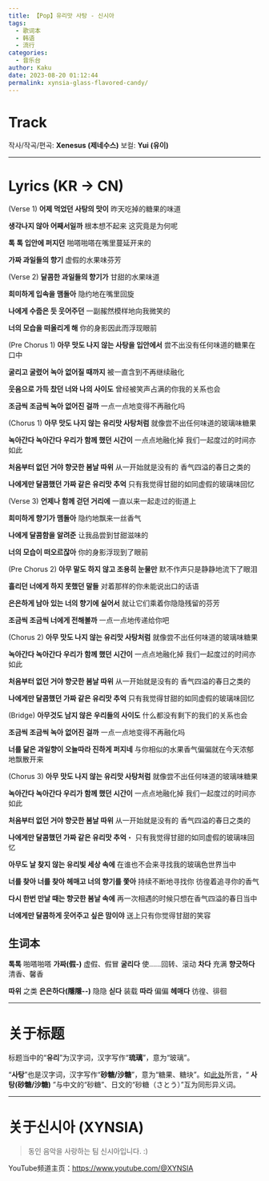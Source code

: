```yaml
---
title: 【Pop】유리맛 사탕 - 신시아
tags:
  - 歌词本
  - 韩语
  - 流行
categories:
  - 音乐台
author: Kaku
date: 2023-08-20 01:12:44
permalink: xynsia-glass-flavored-candy/
---
```


# Track

<lite-youtube videoid="XRPk7Tm1VxQ"></lite-youtube>

작사/작곡/편곡: **Xenesus (제네수스)**
보컬: **Yui (유이)**

<!--more-->

---

# Lyrics (KR → CN)

(Verse 1)
**어제 먹었던 사탕의 맛이**
昨天吃掉的糖果的味道

**생각나지 않아 어째서일까**
根本想不起来 这究竟是为何呢

**톡 톡 입안에 퍼지던**
啪嗒啪嗒在嘴里蔓延开来的

**가짜 과일들의 향기**
虚假的水果味芬芳

(Verse 2)
**달콤한 과일들의 향기가**
甘甜的水果味道

**희미하게 입속을 맴돌아**
隐约地在嘴里回旋

**나에게 수줍은 듯 웃어주던**
一副赧然模样地向我微笑的

**너의 모습을 떠올리게 해**
你的身影因此而浮现眼前

(Pre Chorus 1)
**아무 맛도 나지 않는 사탕을 입안에서**
尝不出没有任何味道的糖果在口中

**굴리고 굴렸어 녹아 없어질 때까지**
被一直含到不再继续融化

**웃음으로 가득 찼던 너와 나의 사이도**
曾经被笑声占满的你我的关系也会

**조금씩 조금씩 녹아 없어진 걸까**
一点一点地变得不再融化吗

(Chorus 1)
**아무 맛도 나지 않는 유리맛 사탕처럼**
就像尝不出任何味道的玻璃味糖果

**녹아간다 녹아간다 우리가 함께 했던 시간이**
一点点地融化掉 我们一起度过的时间亦如此

**처음부터 없던 거야 향긋한 봄날 따위**
从一开始就是没有的 香气四溢的春日之类的

**나에게만 달콤했던 가짜 같은 유리맛 추억**
只有我觉得甘甜的如同虚假的玻璃味回忆

(Verse 3)
**언제나 함께 걷던 거리에**
一直以来一起走过的街道上

**희미하게 향기가 맴돌아**
隐约地飘来一丝香气

**나에게 달콤함을 알려준**
让我品尝到甘甜滋味的

**너의 모습이 떠오르잖아**
你的身影浮现到了眼前

(Pre Chorus 2)
**아무 말도 하지 않고 조용히 눈물만**
默不作声只是静静地流下了眼泪

**흘리던 너에게 하지 못했던 말들**
对着那样的你未能说出口的话语

**은은하게 남아 있는 너의 향기에 실어서**
就让它们乘着你隐隐残留的芬芳

**조금씩 조금씩 너에게 전해볼까**
一点一点地传递给你吧

(Chorus 2)
**아무 맛도 나지 않는 유리맛 사탕처럼**
就像尝不出任何味道的玻璃味糖果

**녹아간다 녹아간다 우리가 함께 했던 시간이**
一点点地融化掉 我们一起度过的时间亦如此

**처음부터 없던 거야 향긋한 봄날 따위**
从一开始就是没有的 香气四溢的春日之类的

**나에게만 달콤했던 가짜 같은 유리맛 추억**
只有我觉得甘甜的如同虚假的玻璃味回忆

(Bridge)
**아무것도 남지 않은 우리들의 사이도**
什么都没有剩下的我们的关系也会

**조금씩 조금씩 녹아 없어진 걸까**
一点一点地变得不再融化吗

**너를 닮은 과일향이 오늘따라 진하게 퍼지네**
与你相似的水果香气偏偏就在今天浓郁地飘散开来

(Chorus 3)
**아무 맛도 나지 않는 유리맛 사탕처럼**
就像尝不出任何味道的玻璃味糖果

**녹아간다 녹아간다 우리가 함께 했던 시간이**
一点点地融化掉 我们一起度过的时间亦如此

**처음부터 없던 거야 향긋한 봄날 따위**
从一开始就是没有的 香气四溢的春日之类的

**나에게만 달콤했던 가짜 같은 유리맛 추억**・
只有我觉得甘甜的如同虚假的玻璃味回忆

**아무도 날 찾지 않는 유리빛 세상 속에**
在谁也不会来寻找我的玻璃色世界当中

**너를 찾아 너를 찾아 헤매고 너의 향기를 쫓아**
持续不断地寻找你 彷徨着追寻你的香气

**다시 한번 만날 때는 향긋한 봄날 속에**
再一次相遇的时候只想在香气四溢的春日当中

**너에게만 달콤하게 웃어주고 싶은 맘이야**
送上只有你觉得甘甜的笑容

## 生词本

**톡톡** 啪嗒啪嗒
**가짜(假-)** 虚假、假冒
**굴리다** 使……回转、滚动
**차다** 充满
**향긋하다** 清香、馨香

**따위** 之类
**은은하다(隱隱--)** 隐隐
**싣다** 装载
**따라** 偏偏
**헤매다** 彷徨、徘徊

---

# 关于标题

标题当中的“**유리**”为汉字词，汉字写作“**琉璃**”，意为“玻璃”。

“**사탕**”也是汉字词，汉字写作“**砂糖/沙糖**”，意为“糖果、糖块”。如[此处](/korean-chinese-character-words/#6-사탕-砂糖-、설탕-雪糖-：不同形状的甜)所言，“ **사탕(砂糖/沙糖)** ”与中文的“砂糖”、日文的“砂糖（さとう）”互为同形异义词。

---

# 关于신시아 (XYNSIA)

> 동인 음악을 사랑하는 팀 신시아입니다. :)

YouTube频道主页：https://www.youtube.com/@XYNSIA